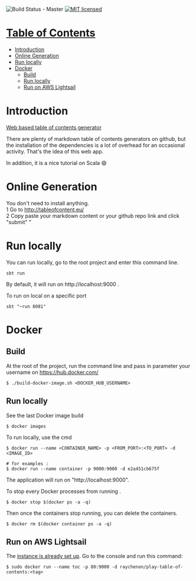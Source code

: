 ![Build Status - Master](https://travis-ci.org/raychenon/play-table-of-contents.svg?branch=master)
[![MIT licensed](https://img.shields.io/badge/license-MIT-blue.svg)](https://raw.githubusercontent.com/raychenon/play-table-of-contents/master/LICENSE)

# [Table of Contents](http://tableofcontent.eu)
<!-- Table of contents generated by http://tableofcontent.eu -->
- [Introduction](#introduction)
- [Online Generation](#online-generation)
- [Run locally](#run-locally)
- [Docker](#docker)
  - [Build](#build)
  - [Run locally](#run-locally)
  - [Run on AWS Lightsail](#run-on-aws-lightsail)

# Introduction

[Web based table of contents generator](http://tableofcontent.eu)

There are plenty of markdown table of contents generators on github, but the installation of the dependencies is a lot of overhead for an occasional activity. That's the idea of this web app. 

In addition, it is a nice tutorial on Scala :smile:
 
# Online Generation
You don't need to install anything.
<br>1 Go to http://tableofcontent.eu/
<br>2 Copy paste your markdown content or your github repo link and click "submit"
"

# Run locally

You can run locally, go to the root project and enter this command line. 
```
sbt run
```
By default, it will run on http://localhost:9000 .

To run on local on a specific port
```
sbt "~run 8081"
```

# Docker

## Build

At the root of the project, run the command line and pass in parameter your username on https://hub.docker.com/

```
$ ./build-docker-image.sh <DOCKER_HUB_USERNAME>
```

## Run locally

See the last Docker image build
```
$ docker images
```

To run locally, use the cmd

```
$ docker run --name <CONTAINER_NAME> -p <FROM_PORT>:<TO_PORT> -d <IMAGE_ID>

# for examples :
$ docker run --name container -p 9000:9000 -d e2a451cb675f
```

The application will run on "http://localhost:9000".

To stop every Docker processes from running . 

```
$ docker stop $(docker ps -a -q)
```

Then once the containers stop running, you can delete the containers.
```
$ docker rm $(docker container ps -a -q)
```

## Run on AWS Lightsail

The [instance is already set up](https://github.com/saaste/play-docker-aws-tutorial). Go to the console and run this command:
```
$ sudo docker run --name toc -p 80:9000 -d raychenon/play-table-of-contents:<tag>
```
